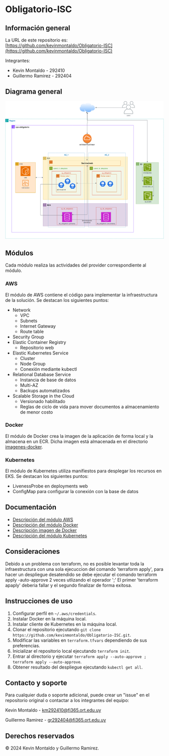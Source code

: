# Obligatorio-ISC

## Información general

La URL de este repositorio es: [https://github.com/kevinmontaldo/Obligatorio-ISC](https://github.com/kevinmontaldo/Obligatorio-ISC)

Integrantes:

- Kevin Montaldo - 292410
- Guillermo Ramirez - 292404
## Diagrama general
![Diagrrama AWS](https://github.com/kevinmontaldo/Obligatorio-ISC/blob/main/Diagrama%20AWS.drawio.png)
## Módulos

Cada módulo realiza las actividades del provider correspondiente al módulo.

### AWS

El módulo de AWS contiene el código para implementar la infraestructura de la solución.
Se destacan los siguientes puntos:

- Network
  - VPC
  - Subnets
  - Internet Gateway
  - Route table
- Security Group
- Elastic Container Registry
  - Repositorio web
- Elastic Kubernetes Service
  - Cluster
  - Node Group
  - Conexión mediante kubectl
- Relational Database Service
  - Instancia de base de datos
  - Multi-AZ
  - Backups automatizados
- Scalable Storage in the Cloud
  - Versionado habilitado
  - Reglas de ciclo de vida para mover documentos a almacenamiento de menor costo

### Docker

El módulo de Docker crea la imagen de la aplicación de forma local y la almacena en un ECR.
Dicha imagen está almacenada en el directorio [imagenes-docker](imagenes-docker/apache-php).

### Kubernetes

El módulo de Kubernetes utiliza manifiestos para desplegar los recursos en EKS.
Se destacan los siguientes puntos:

- LivenessProbe en deployments web
- ConfigMap para configurar la conexión con la base de datos

## Documentación

- [Descripción del módulo AWS](modules/aws/README.md)
- [Descripción del módulo Docker](modules/docker/README.md)
- [Descripción imagen de Docker](imagenes-docker/apache-php/README.md)
- [Descripción del módulo Kubernetes](modules/kubernetes/README.md)

## Consideraciones

Debido a un problema con terraform, no es posible levantar toda la infraestructura con una sola ejecuccion del comando 'terraform apply', para hacer un despliegue desatendido se debe ejecutar el comando terraform apply -auto-approve 2 veces utlizando el operador ';'
El primer 'terraform apaply' deberia fallar y el segundo finalizar de forma exitosa.
## Instrucciones de uso

1. Configurar perfil en `~/.aws/credentials`.
2. Instalar Docker en la máquina local.
3. Instalar cliente de Kubernetes en la máquina local.
4. Clonar el repositorio ejecutando `git clone https://github.com/kevinmontaldo/Obligatorio-ISC.git`.
5. Modificar las variables en `terraform.tfvars` dependiendo de sus preferencias.
6. Inicializar el repositorio local ejecutando `terraform init`.
7. Entrar al directorio y ejecutar `terraform apply --auto-approve ; terraform apply --auto-approve`.
8. Obtener resultado del despliegue ejecutando `kubectl get all`.


## Contacto y soporte

Para cualquier duda o soporte adicional, puede crear un "issue" en el repositorio original o contactar a los integrantes del equipo:

Kevin Montaldo - km292410@fi365.ort.edu.uy

Guillermo Ramirez - gr292404@fi365.ort.edu.uy


## Derechos reservados

© 2024 Kevin Montaldo y Guillermo Ramirez.
